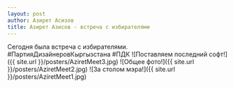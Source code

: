 ```yaml
---
layout: post
author: Азирет Асизов
title: Азирет Азисов - встреча с избирателями
---
```

Сегодня была встреча с избирателями. #ПартияДизайнеровКыргызстана #ПДК
![Поставляем последний софт!]({{ site.url }}/posters/AziretMeet3.jpg)
![Общее фото!]({{ site.url }}/posters/AziretMeet2.jpg)
![За столом мэра!]({{ site.url }}/posters/AziretMeet1.jpg)